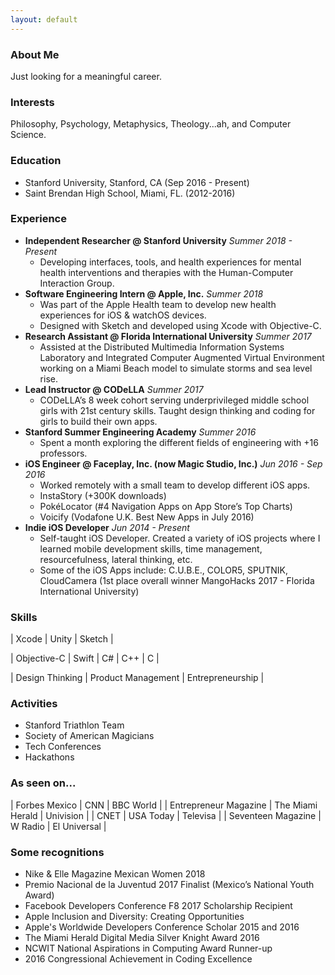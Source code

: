 ```yaml
---
layout: default
---
```


### About Me

Just looking for a meaningful career.

### Interests 

Philosophy, Psychology, Metaphysics, Theology...ah, and Computer Science.

### Education

*   Stanford University, Stanford, CA (Sep 2016 - Present)
*   Saint Brendan High School, Miami, FL. (2012-2016)

### Experience 
- **Independent Researcher @ Stanford University** *Summer 2018 - Present*
    - Developing interfaces, tools, and health experiences for mental health interventions and therapies with the Human-Computer Interaction Group.
- **Software Engineering Intern @ Apple, Inc.** *Summer 2018*
    - Was part of the Apple Health team to develop new health experiences for iOS & watchOS devices. 
    - Designed with Sketch and developed using Xcode with Objective-C.
- **Research Assistant @ Florida International University** *Summer 2017*
    - Assisted at the Distributed Multimedia Information Systems Laboratory and Integrated Computer Augmented Virtual Environment working on a Miami Beach model to simulate storms and sea level rise.
- **Lead Instructor @ CODeLLA** *Summer 2017*
    - CODeLLA’s 8 week cohort serving underprivileged middle school girls with 21st century skills. Taught design thinking and coding for girls to build their own apps.
- **Stanford Summer Engineering Academy** *Summer 2016*
    - Spent a month exploring the different fields of engineering with +16 professors.
- **iOS Engineer @ Faceplay, Inc. (now Magic Studio, Inc.)** *Jun 2016 - Sep 2016*
    - Worked remotely with a small team to develop different iOS apps.
    - InstaStory (+300K downloads)
    - PokéLocator (#4 Navigation Apps on App Store’s Top Charts)
    - Voicify (Vodafone U.K. Best New Apps in July 2016)
- **Indie iOS Developer** *Jun 2014 - Present*
    - Self-taught iOS Developer. Created a variety of iOS projects where I learned mobile development skills, time management, resourcefulness, lateral thinking, etc.
    - Some of the iOS Apps include: C.U.B.E., COLOR5, SPUTNIK, CloudCamera (1st place overall winner MangoHacks 2017 - Florida International University)


### Skills

 | Xcode |  Unity | Sketch |

| Objective-C |  Swift | C# | C++ | C |

| Design Thinking | Product Management | Entrepreneurship |


### Activities

- Stanford Triathlon Team 
- Society of American Magicians 
- Tech Conferences 
- Hackathons 

### As seen on...

| Forbes Mexico | CNN | BBC World | 
| Entrepreneur Magazine | The Miami Herald | Univision | 
| CNET | USA Today | Televisa | 
| Seventeen Magazine | W Radio | El Universal |

### Some recognitions
* Nike & Elle Magazine Mexican Women 2018
* Premio Nacional de la Juventud 2017 Finalist (Mexico’s National Youth Award)
* Facebook Developers Conference F8 2017 Scholarship Recipient
* Apple Inclusion and Diversity: Creating Opportunities
* Apple's Worldwide Developers Conference Scholar 2015 and 2016
* The Miami Herald Digital Media Silver Knight Award 2016
* NCWIT National Aspirations in Computing Award Runner-up 
* 2016 Congressional Achievement in Coding Excellence

<!--<dl>-->
<!--<dt>Name</dt>-->
<!--<dd>Godzilla</dd>-->
<!--<dt>Born</dt>-->
<!--<dd>1952</dd>-->
<!--<dt>Birthplace</dt>-->
<!--<dd>Japan</dd>-->
<!--<dt>Color</dt>-->
<!--<dd>Green</dd>-->
<!--</dl>-->

<!--```-->
<!--Long, single-line code blocks should not wrap. They should horizontally scroll if they are too long. This line should be long enough to demonstrate this.-->
<!--```-->
<!---->
<!--```-->
<!--The final element.-->
<!--```-->
